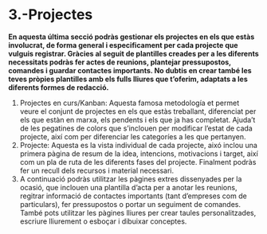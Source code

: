 # 3.-Projectes
**En aquesta última secció podràs gestionar els projectes en els que estàs involucrat, de forma general i especificament per cada projecte que vulguis registrar. Gràcies al seguit de plantilles creades per a les diferents necessitats podràs fer actes de reunions, plantejar pressupostos, comandes i guardar contactes importants. No dubtis en crear també les teves pròpies plantilles amb els fulls lliures que t’oferim, adaptats a les diferents formes de redacció.**

1. Projectes en curs/Kanban: Aquesta famosa metodología et permet veure el conjunt de projectes en els que estàs treballant, diferenciat per els que estàn en marxa, els pendents i els que ja has completat. Ajuda’t de les pegatines de colors que s’inclouen per modificar l’estat de cada projecte, així com per diferenciar les categoríes a les que pertanyen. 
2. Projecte: Aquesta es la vista individual de cada projecte, aixó inclou una primera pàgina de resum de la idea, intencions, motivacions i target, així com un pla de ruta de les diferents fases del projecte. Finalment podràs fer un recull dels recursos i material necessari.
3. A continuació podràs utilitzar les pàgines extres dissenyades per la ocasió, que inclouen una plantilla d’acta per a anotar les reunions, regitrar informació de contactes importants (tant d’empreses com de particulars), fer pressupostos o portar un seguiment de comandes. També pots utilitzar les pàgines lliures per crear taules personalitzades, escriure lliurement o esboçar i dibuixar conceptes.
